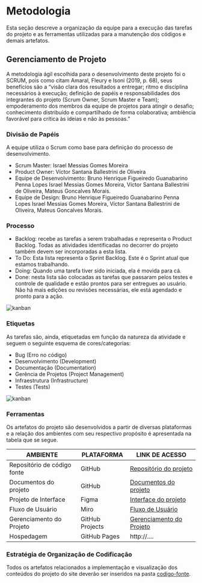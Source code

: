 
# Metodologia

Esta seção descreve a organização da equipe para a execução das tarefas do projeto e as ferramentas utilizadas para a manutenção dos códigos e demais artefatos.

## Gerenciamento de Projeto

A metodologia ágil escolhida para o desenvolvimento deste projeto foi o SCRUM, pois como citam Amaral, Fleury e Isoni (2019, p. 68), seus benefícios são a “visão clara dos resultados a entregar; ritmo e disciplina necessários à execução; definição de papéis e responsabilidades dos integrantes do projeto (Scrum Owner, Scrum Master e Team); empoderamento dos membros da equipe de projetos para atingir o desafio; conhecimento distribuído e compartilhado de forma colaborativa; ambiência favorável para crítica às ideias e não às pessoas.”

### Divisão de Papéis

A equipe utiliza o Scrum como base para definição do processo de desenvolvimento.

- Scrum Master: Israel Messias Gomes Moreira
- Product Owner: Víctor Santana Ballestrini de Oliveira
- Equipe de Desenvolvimento:
Bruno Henrique Figueiredo Guanabarino Penna Lopes
Israel Messias Gomes Moreira,
Víctor Santana Ballestrini de Oliveira,
Mateus Goncalves Morais.
- Equipe de Design:
Bruno Henrique Figueiredo Guanabarino Penna Lopes
Israel Messias Gomes Moreira,
Víctor Santana Ballestrini de Oliveira,
Mateus Goncalves Morais.

### Processo

- Backlog: recebe as tarefas a serem trabalhadas e representa o Product Backlog. Todas as atividades identificadas no decorrer do projeto também devem ser incorporadas a esta lista.
- To Do: Esta lista representa o Sprint Backlog. Este é o Sprint atual que estamos trabalhando.
- Doing: Quando uma tarefa tiver sido iniciada, ela é movida para cá.
- Done: nesta lista são colocadas as tarefas que passaram pelos testes e controle de qualidade e estão prontos para ser entregues ao usuário. Não há mais edições ou revisões necessárias, ele está agendado e pronto para a ação.

![kanban](https://github.com/ICEI-PUC-Minas-PMV-ADS/pmv-ads-2023-2-e1-proj-web-t8-pmv-ads-2023-2-e1-projguiafinanceiro/assets/86491370/09327b9c-6c98-4c63-a5a2-2e5772dd9ca1)

### Etiquetas

As tarefas são, ainda, etiquetadas em função da natureza da atividade e seguem o seguinte esquema de cores/categorias:

- Bug (Erro no código)
- Desenvolvimento (Development)
- Documentação (Documentation)
- Gerência de Projetos (Project Management)
- Infraestrutura (Infrastructure)
- Testes (Tests)
  
![kanban](https://user-images.githubusercontent.com/100447878/164068979-9eed46e1-9b44-461e-ab88-c2388e6767a1.png)
  
### Ferramentas

Os artefatos do projeto são desenvolvidos a partir de diversas plataformas e a relação dos ambientes com seu respectivo propósito é apresentada na tabela que se segue.

| AMBIENTE                            | PLATAFORMA                         | LINK DE ACESSO                         |
|-------------------------------------|------------------------------------|----------------------------------------|
| Repositório de código fonte         | GitHub                             |[Repositório do projeto](https://github.com/ICEI-PUC-Minas-PMV-ADS/pmv-ads-2023-2-e1-proj-web-t8-pmv-ads-2023-2-e1-projguiafinanceiro/tree/main/codigo-fonte)|
| Documentos do projeto               | GitHub                             |[Documentos do projeto](https://github.com/ICEI-PUC-Minas-PMV-ADS/pmv-ads-2023-2-e1-proj-web-t8-pmv-ads-2023-2-e1-projguiafinanceiro/tree/main/documentos)|
| Projeto de Interface                | Figma                              |[Interface do projeto](https://www.figma.com/file/aWJlTrrAD3CDfvoTD1Nd9U/Guia-Financeiro?type=design&node-id=456-335&mode=design&t=aUHF4APjo8VCbSmW-0)|
| Fluxo de Usuário                    | Miro                               |[Fluxo de Usuário](https://miro.com/welcomeonboard/a1lhS3JJWjdKQWw3RHVXSUtvSHF6bzZJZHJaUjBvb3NWaUVVTmppeTRNVFZLOUNaa0QzSzNBVjV6RElwTTNwZXwzNDU4NzY0NTUwODUxMzM2MzMxfDI=?share_link_id=883676453313)|
| Gerenciamento do Projeto            | GitHub Projects                    |[Gerenciamento do Projeto](https://github.com/orgs/ICEI-PUC-Minas-PMV-ADS/projects/596)|
| Hospedagem                          | GitHub Pages                       | http://....                            |

### Estratégia de Organização de Codificação

Todos os artefatos relacionados a implementação e visualização dos conteúdos do projeto do site deverão ser inseridos na pasta [codigo-fonte](https://github.com/ICEI-PUC-Minas-PMV-ADS/pmv-ads-2023-2-e1-proj-web-t8-pmv-ads-2023-2-e1-projguiafinanceiro/tree/main/codigo-fonte).
